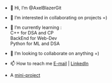 - 👋 Hi, I’m @AxelBlazerGit
- 👀 I’m interested in collaborating on projects =)
- 🌱 I’m currently learning :
     <br>C++ for DSA and CP
     <br>BackEnd for Web-Dev
     <br>Python for ML and DSA
- 💞️ I’m looking to collaborate on anything =)
- 📫 How to reach me [E-mail](mailto:jaylalsjc@gmail.com) | [LinkedIn](https://www.linkedin.com/in/jay-kumar-lal)

- A [mini-project](https://weather-app-isik.onrender.com)
<!---
AxelBlazerGit/AxelBlazerGit is a ✨ special ✨ repository because its `README.md` (this file) appears on your GitHub profile.
You can click the Preview link to take a look at your changes.
--->


